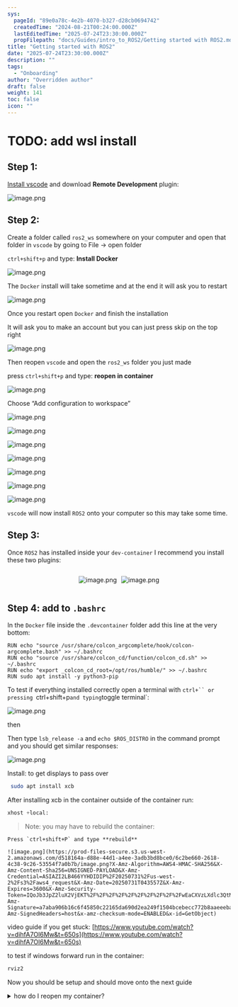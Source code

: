 ```yaml
---
sys:
  pageId: "89e0a78c-4e2b-4070-b327-d28cb0694742"
  createdTime: "2024-08-21T00:24:00.000Z"
  lastEditedTime: "2025-07-24T23:30:00.000Z"
  propFilepath: "docs/Guides/intro_to_ROS2/Getting started with ROS2.md"
title: "Getting started with ROS2"
date: "2025-07-24T23:30:00.000Z"
description: ""
tags:
  - "Onboarding"
author: "Overridden author"
draft: false
weight: 141
toc: false
icon: ""
---
```


# TODO: add wsl install

## Step 1:

[Install vscode](https://code.visualstudio.com/download) and download **Remote Development** plugin:

![image.png](https://prod-files-secure.s3.us-west-2.amazonaws.com/d518164a-d88e-44d1-a4ee-3adb3bd8bce0/efb52993-1881-4a40-b95e-6f020334f022/image.png?X-Amz-Algorithm=AWS4-HMAC-SHA256&X-Amz-Content-Sha256=UNSIGNED-PAYLOAD&X-Amz-Credential=ASIAZI2LB466ZN6TMOUI%2F20250731%2Fus-west-2%2Fs3%2Faws4_request&X-Amz-Date=20250731T043550Z&X-Amz-Expires=3600&X-Amz-Security-Token=IQoJb3JpZ2luX2VjEKT%2F%2F%2F%2F%2F%2F%2F%2F%2F%2FwEaCXVzLXdlc3QtMiJHMEUCIDH9NpZTfSitToGYDF11bbe9ROV6Ki0KX22DUMcf5um5AiEAluhTVKd9YQN%2Bo3JiEZblLbsUEgZGBdsm69172RUCJPsqiAQIzf%2F%2F%2F%2F%2F%2F%2F%2F%2F%2FARAAGgw2Mzc0MjMxODM4MDUiDEPnY%2FoacY0ZK23qqSrcA79WpRVU2%2BCaQ6u1DGsqleeKciUlSs39T1bcduTajDNamJp7Uuq7xpJW9pYpAVxj%2Fy4HQWl0kxkK%2Fl9s9XdUtoxb5qfkbtgZ8Dj9lesU%2B1%2FtairwPukvBPF81SvX1oJkJ8g3vzMYtMWVoF6xetKmVasgREo7hasJH%2Fxxr5weUcc59c8AVPxdpRGK08gj%2FjhkSoPMzuW%2FCLfVILcOyvL1N89BcOLQ69lEaicXg4evPrklOOE479fvF74F3RXw70%2BQoY6ga56qjZur9y9S0RMi0e0FDd8lWLlM%2FA%2FWSN462FCpiD%2F575sDRrn1cE15Ecqy5LWfLHhwBVlKUO5N3WXX8yBBbZAVNqvclaAPQ5os0pmprLfwn2L65frYSglbYjH%2FGHcmt2tpu7HMyEQzOqRYT6nr1kgrwnQQTySTk3YgJ1D0SfeEntKo7eTNXp4NIOCXXOhtT0FJupB7XG6UlUC9ijIsxap3XmFIjtBT5CMrDbDI7H1H8Dj7zfdpHCjFQzmzVo7xwZqh9SkUbNPkHWxzmqQc5zd3yj%2BMG1Ia5FEaiZP2Ld5FR0ec3sia4PVofDONyNGvwOFdoTLl2gSd7kOAR%2BNnReTtBe8Cl%2F5%2F1Dgx6bhfobPtF3KRnBklZx76MIHMq8QGOqUB3aQRRgd1fIFe3qNIcbC8AOT5iVKS%2BzwIHnkG1S5x1kpYueikdSJjCdwX7oe6tnWuE0dJB3vZSywcAA%2FpKzzlxcEvWT1PjTEBsJWyUkfwmnq7boWtc5egKARA1EGagwSe970zS4dIjaCud1JpQJy0%2B7UnsWT9HFgb4eKCYJi%2Bvj8cB%2FM5K2rDYL3r0IKXmtAdxsQs1%2BxfNkoCA2cmOwkKq05yH9C9&X-Amz-Signature=f1c95b956dcbc847a3bdd7f65acac2f3d25b6299582157c83752e5f39f76f62d&X-Amz-SignedHeaders=host&x-amz-checksum-mode=ENABLED&x-id=GetObject)

## Step 2:

Create a folder called `ros2_ws` somewhere on your computer and open that folder in `vscode` by going to File → open folder 

`ctrl+shift+p` and type: **Install Docker**

![image.png](https://prod-files-secure.s3.us-west-2.amazonaws.com/d518164a-d88e-44d1-a4ee-3adb3bd8bce0/2269dc0e-1cd5-47ff-bceb-c04ad9b2eab0/image.png?X-Amz-Algorithm=AWS4-HMAC-SHA256&X-Amz-Content-Sha256=UNSIGNED-PAYLOAD&X-Amz-Credential=ASIAZI2LB466ZN6TMOUI%2F20250731%2Fus-west-2%2Fs3%2Faws4_request&X-Amz-Date=20250731T043550Z&X-Amz-Expires=3600&X-Amz-Security-Token=IQoJb3JpZ2luX2VjEKT%2F%2F%2F%2F%2F%2F%2F%2F%2F%2FwEaCXVzLXdlc3QtMiJHMEUCIDH9NpZTfSitToGYDF11bbe9ROV6Ki0KX22DUMcf5um5AiEAluhTVKd9YQN%2Bo3JiEZblLbsUEgZGBdsm69172RUCJPsqiAQIzf%2F%2F%2F%2F%2F%2F%2F%2F%2F%2FARAAGgw2Mzc0MjMxODM4MDUiDEPnY%2FoacY0ZK23qqSrcA79WpRVU2%2BCaQ6u1DGsqleeKciUlSs39T1bcduTajDNamJp7Uuq7xpJW9pYpAVxj%2Fy4HQWl0kxkK%2Fl9s9XdUtoxb5qfkbtgZ8Dj9lesU%2B1%2FtairwPukvBPF81SvX1oJkJ8g3vzMYtMWVoF6xetKmVasgREo7hasJH%2Fxxr5weUcc59c8AVPxdpRGK08gj%2FjhkSoPMzuW%2FCLfVILcOyvL1N89BcOLQ69lEaicXg4evPrklOOE479fvF74F3RXw70%2BQoY6ga56qjZur9y9S0RMi0e0FDd8lWLlM%2FA%2FWSN462FCpiD%2F575sDRrn1cE15Ecqy5LWfLHhwBVlKUO5N3WXX8yBBbZAVNqvclaAPQ5os0pmprLfwn2L65frYSglbYjH%2FGHcmt2tpu7HMyEQzOqRYT6nr1kgrwnQQTySTk3YgJ1D0SfeEntKo7eTNXp4NIOCXXOhtT0FJupB7XG6UlUC9ijIsxap3XmFIjtBT5CMrDbDI7H1H8Dj7zfdpHCjFQzmzVo7xwZqh9SkUbNPkHWxzmqQc5zd3yj%2BMG1Ia5FEaiZP2Ld5FR0ec3sia4PVofDONyNGvwOFdoTLl2gSd7kOAR%2BNnReTtBe8Cl%2F5%2F1Dgx6bhfobPtF3KRnBklZx76MIHMq8QGOqUB3aQRRgd1fIFe3qNIcbC8AOT5iVKS%2BzwIHnkG1S5x1kpYueikdSJjCdwX7oe6tnWuE0dJB3vZSywcAA%2FpKzzlxcEvWT1PjTEBsJWyUkfwmnq7boWtc5egKARA1EGagwSe970zS4dIjaCud1JpQJy0%2B7UnsWT9HFgb4eKCYJi%2Bvj8cB%2FM5K2rDYL3r0IKXmtAdxsQs1%2BxfNkoCA2cmOwkKq05yH9C9&X-Amz-Signature=c9af2740efa49f66eddaea22e1288f349660376c27d467d88c1a5050dc4d6a70&X-Amz-SignedHeaders=host&x-amz-checksum-mode=ENABLED&x-id=GetObject)

The `Docker` install will take sometime and at the end it will ask you to restart

![image.png](https://prod-files-secure.s3.us-west-2.amazonaws.com/d518164a-d88e-44d1-a4ee-3adb3bd8bce0/ed233f78-be33-4b1f-b89c-9c346c0e961e/image.png?X-Amz-Algorithm=AWS4-HMAC-SHA256&X-Amz-Content-Sha256=UNSIGNED-PAYLOAD&X-Amz-Credential=ASIAZI2LB466ZN6TMOUI%2F20250731%2Fus-west-2%2Fs3%2Faws4_request&X-Amz-Date=20250731T043550Z&X-Amz-Expires=3600&X-Amz-Security-Token=IQoJb3JpZ2luX2VjEKT%2F%2F%2F%2F%2F%2F%2F%2F%2F%2FwEaCXVzLXdlc3QtMiJHMEUCIDH9NpZTfSitToGYDF11bbe9ROV6Ki0KX22DUMcf5um5AiEAluhTVKd9YQN%2Bo3JiEZblLbsUEgZGBdsm69172RUCJPsqiAQIzf%2F%2F%2F%2F%2F%2F%2F%2F%2F%2FARAAGgw2Mzc0MjMxODM4MDUiDEPnY%2FoacY0ZK23qqSrcA79WpRVU2%2BCaQ6u1DGsqleeKciUlSs39T1bcduTajDNamJp7Uuq7xpJW9pYpAVxj%2Fy4HQWl0kxkK%2Fl9s9XdUtoxb5qfkbtgZ8Dj9lesU%2B1%2FtairwPukvBPF81SvX1oJkJ8g3vzMYtMWVoF6xetKmVasgREo7hasJH%2Fxxr5weUcc59c8AVPxdpRGK08gj%2FjhkSoPMzuW%2FCLfVILcOyvL1N89BcOLQ69lEaicXg4evPrklOOE479fvF74F3RXw70%2BQoY6ga56qjZur9y9S0RMi0e0FDd8lWLlM%2FA%2FWSN462FCpiD%2F575sDRrn1cE15Ecqy5LWfLHhwBVlKUO5N3WXX8yBBbZAVNqvclaAPQ5os0pmprLfwn2L65frYSglbYjH%2FGHcmt2tpu7HMyEQzOqRYT6nr1kgrwnQQTySTk3YgJ1D0SfeEntKo7eTNXp4NIOCXXOhtT0FJupB7XG6UlUC9ijIsxap3XmFIjtBT5CMrDbDI7H1H8Dj7zfdpHCjFQzmzVo7xwZqh9SkUbNPkHWxzmqQc5zd3yj%2BMG1Ia5FEaiZP2Ld5FR0ec3sia4PVofDONyNGvwOFdoTLl2gSd7kOAR%2BNnReTtBe8Cl%2F5%2F1Dgx6bhfobPtF3KRnBklZx76MIHMq8QGOqUB3aQRRgd1fIFe3qNIcbC8AOT5iVKS%2BzwIHnkG1S5x1kpYueikdSJjCdwX7oe6tnWuE0dJB3vZSywcAA%2FpKzzlxcEvWT1PjTEBsJWyUkfwmnq7boWtc5egKARA1EGagwSe970zS4dIjaCud1JpQJy0%2B7UnsWT9HFgb4eKCYJi%2Bvj8cB%2FM5K2rDYL3r0IKXmtAdxsQs1%2BxfNkoCA2cmOwkKq05yH9C9&X-Amz-Signature=3385a652828a4bb3999af63eabe4673b6eedce014b27e8a782b664b97bbc40d6&X-Amz-SignedHeaders=host&x-amz-checksum-mode=ENABLED&x-id=GetObject)

Once you restart open `Docker` and finish the installation

It will ask you to make an account but you can just press skip on the top right

![image.png](https://prod-files-secure.s3.us-west-2.amazonaws.com/d518164a-d88e-44d1-a4ee-3adb3bd8bce0/21010ad9-1659-4fd9-9f59-9932a09b2a3d/image.png?X-Amz-Algorithm=AWS4-HMAC-SHA256&X-Amz-Content-Sha256=UNSIGNED-PAYLOAD&X-Amz-Credential=ASIAZI2LB466ZN6TMOUI%2F20250731%2Fus-west-2%2Fs3%2Faws4_request&X-Amz-Date=20250731T043550Z&X-Amz-Expires=3600&X-Amz-Security-Token=IQoJb3JpZ2luX2VjEKT%2F%2F%2F%2F%2F%2F%2F%2F%2F%2FwEaCXVzLXdlc3QtMiJHMEUCIDH9NpZTfSitToGYDF11bbe9ROV6Ki0KX22DUMcf5um5AiEAluhTVKd9YQN%2Bo3JiEZblLbsUEgZGBdsm69172RUCJPsqiAQIzf%2F%2F%2F%2F%2F%2F%2F%2F%2F%2FARAAGgw2Mzc0MjMxODM4MDUiDEPnY%2FoacY0ZK23qqSrcA79WpRVU2%2BCaQ6u1DGsqleeKciUlSs39T1bcduTajDNamJp7Uuq7xpJW9pYpAVxj%2Fy4HQWl0kxkK%2Fl9s9XdUtoxb5qfkbtgZ8Dj9lesU%2B1%2FtairwPukvBPF81SvX1oJkJ8g3vzMYtMWVoF6xetKmVasgREo7hasJH%2Fxxr5weUcc59c8AVPxdpRGK08gj%2FjhkSoPMzuW%2FCLfVILcOyvL1N89BcOLQ69lEaicXg4evPrklOOE479fvF74F3RXw70%2BQoY6ga56qjZur9y9S0RMi0e0FDd8lWLlM%2FA%2FWSN462FCpiD%2F575sDRrn1cE15Ecqy5LWfLHhwBVlKUO5N3WXX8yBBbZAVNqvclaAPQ5os0pmprLfwn2L65frYSglbYjH%2FGHcmt2tpu7HMyEQzOqRYT6nr1kgrwnQQTySTk3YgJ1D0SfeEntKo7eTNXp4NIOCXXOhtT0FJupB7XG6UlUC9ijIsxap3XmFIjtBT5CMrDbDI7H1H8Dj7zfdpHCjFQzmzVo7xwZqh9SkUbNPkHWxzmqQc5zd3yj%2BMG1Ia5FEaiZP2Ld5FR0ec3sia4PVofDONyNGvwOFdoTLl2gSd7kOAR%2BNnReTtBe8Cl%2F5%2F1Dgx6bhfobPtF3KRnBklZx76MIHMq8QGOqUB3aQRRgd1fIFe3qNIcbC8AOT5iVKS%2BzwIHnkG1S5x1kpYueikdSJjCdwX7oe6tnWuE0dJB3vZSywcAA%2FpKzzlxcEvWT1PjTEBsJWyUkfwmnq7boWtc5egKARA1EGagwSe970zS4dIjaCud1JpQJy0%2B7UnsWT9HFgb4eKCYJi%2Bvj8cB%2FM5K2rDYL3r0IKXmtAdxsQs1%2BxfNkoCA2cmOwkKq05yH9C9&X-Amz-Signature=af0db34ad1a2dc04c5fd2744be6cb4ae8fa08a8673ff7593f2784028d78bbc40&X-Amz-SignedHeaders=host&x-amz-checksum-mode=ENABLED&x-id=GetObject)

Then reopen `vscode` and open the `ros2_ws` folder you just made

press `ctrl+shift+p` and type: **reopen in container**

![image.png](https://prod-files-secure.s3.us-west-2.amazonaws.com/d518164a-d88e-44d1-a4ee-3adb3bd8bce0/4e93b8c2-41ad-488c-8095-c74205196118/image.png?X-Amz-Algorithm=AWS4-HMAC-SHA256&X-Amz-Content-Sha256=UNSIGNED-PAYLOAD&X-Amz-Credential=ASIAZI2LB466ZN6TMOUI%2F20250731%2Fus-west-2%2Fs3%2Faws4_request&X-Amz-Date=20250731T043550Z&X-Amz-Expires=3600&X-Amz-Security-Token=IQoJb3JpZ2luX2VjEKT%2F%2F%2F%2F%2F%2F%2F%2F%2F%2FwEaCXVzLXdlc3QtMiJHMEUCIDH9NpZTfSitToGYDF11bbe9ROV6Ki0KX22DUMcf5um5AiEAluhTVKd9YQN%2Bo3JiEZblLbsUEgZGBdsm69172RUCJPsqiAQIzf%2F%2F%2F%2F%2F%2F%2F%2F%2F%2FARAAGgw2Mzc0MjMxODM4MDUiDEPnY%2FoacY0ZK23qqSrcA79WpRVU2%2BCaQ6u1DGsqleeKciUlSs39T1bcduTajDNamJp7Uuq7xpJW9pYpAVxj%2Fy4HQWl0kxkK%2Fl9s9XdUtoxb5qfkbtgZ8Dj9lesU%2B1%2FtairwPukvBPF81SvX1oJkJ8g3vzMYtMWVoF6xetKmVasgREo7hasJH%2Fxxr5weUcc59c8AVPxdpRGK08gj%2FjhkSoPMzuW%2FCLfVILcOyvL1N89BcOLQ69lEaicXg4evPrklOOE479fvF74F3RXw70%2BQoY6ga56qjZur9y9S0RMi0e0FDd8lWLlM%2FA%2FWSN462FCpiD%2F575sDRrn1cE15Ecqy5LWfLHhwBVlKUO5N3WXX8yBBbZAVNqvclaAPQ5os0pmprLfwn2L65frYSglbYjH%2FGHcmt2tpu7HMyEQzOqRYT6nr1kgrwnQQTySTk3YgJ1D0SfeEntKo7eTNXp4NIOCXXOhtT0FJupB7XG6UlUC9ijIsxap3XmFIjtBT5CMrDbDI7H1H8Dj7zfdpHCjFQzmzVo7xwZqh9SkUbNPkHWxzmqQc5zd3yj%2BMG1Ia5FEaiZP2Ld5FR0ec3sia4PVofDONyNGvwOFdoTLl2gSd7kOAR%2BNnReTtBe8Cl%2F5%2F1Dgx6bhfobPtF3KRnBklZx76MIHMq8QGOqUB3aQRRgd1fIFe3qNIcbC8AOT5iVKS%2BzwIHnkG1S5x1kpYueikdSJjCdwX7oe6tnWuE0dJB3vZSywcAA%2FpKzzlxcEvWT1PjTEBsJWyUkfwmnq7boWtc5egKARA1EGagwSe970zS4dIjaCud1JpQJy0%2B7UnsWT9HFgb4eKCYJi%2Bvj8cB%2FM5K2rDYL3r0IKXmtAdxsQs1%2BxfNkoCA2cmOwkKq05yH9C9&X-Amz-Signature=befb1e39fbe07e121f00e5a39d158011857987e267920fe4038756f61edbb275&X-Amz-SignedHeaders=host&x-amz-checksum-mode=ENABLED&x-id=GetObject)

Choose “Add configuration to workspace”

![image.png](https://prod-files-secure.s3.us-west-2.amazonaws.com/d518164a-d88e-44d1-a4ee-3adb3bd8bce0/9560b282-5060-4989-ba37-97e7b2c22476/image.png?X-Amz-Algorithm=AWS4-HMAC-SHA256&X-Amz-Content-Sha256=UNSIGNED-PAYLOAD&X-Amz-Credential=ASIAZI2LB466ZN6TMOUI%2F20250731%2Fus-west-2%2Fs3%2Faws4_request&X-Amz-Date=20250731T043550Z&X-Amz-Expires=3600&X-Amz-Security-Token=IQoJb3JpZ2luX2VjEKT%2F%2F%2F%2F%2F%2F%2F%2F%2F%2FwEaCXVzLXdlc3QtMiJHMEUCIDH9NpZTfSitToGYDF11bbe9ROV6Ki0KX22DUMcf5um5AiEAluhTVKd9YQN%2Bo3JiEZblLbsUEgZGBdsm69172RUCJPsqiAQIzf%2F%2F%2F%2F%2F%2F%2F%2F%2F%2FARAAGgw2Mzc0MjMxODM4MDUiDEPnY%2FoacY0ZK23qqSrcA79WpRVU2%2BCaQ6u1DGsqleeKciUlSs39T1bcduTajDNamJp7Uuq7xpJW9pYpAVxj%2Fy4HQWl0kxkK%2Fl9s9XdUtoxb5qfkbtgZ8Dj9lesU%2B1%2FtairwPukvBPF81SvX1oJkJ8g3vzMYtMWVoF6xetKmVasgREo7hasJH%2Fxxr5weUcc59c8AVPxdpRGK08gj%2FjhkSoPMzuW%2FCLfVILcOyvL1N89BcOLQ69lEaicXg4evPrklOOE479fvF74F3RXw70%2BQoY6ga56qjZur9y9S0RMi0e0FDd8lWLlM%2FA%2FWSN462FCpiD%2F575sDRrn1cE15Ecqy5LWfLHhwBVlKUO5N3WXX8yBBbZAVNqvclaAPQ5os0pmprLfwn2L65frYSglbYjH%2FGHcmt2tpu7HMyEQzOqRYT6nr1kgrwnQQTySTk3YgJ1D0SfeEntKo7eTNXp4NIOCXXOhtT0FJupB7XG6UlUC9ijIsxap3XmFIjtBT5CMrDbDI7H1H8Dj7zfdpHCjFQzmzVo7xwZqh9SkUbNPkHWxzmqQc5zd3yj%2BMG1Ia5FEaiZP2Ld5FR0ec3sia4PVofDONyNGvwOFdoTLl2gSd7kOAR%2BNnReTtBe8Cl%2F5%2F1Dgx6bhfobPtF3KRnBklZx76MIHMq8QGOqUB3aQRRgd1fIFe3qNIcbC8AOT5iVKS%2BzwIHnkG1S5x1kpYueikdSJjCdwX7oe6tnWuE0dJB3vZSywcAA%2FpKzzlxcEvWT1PjTEBsJWyUkfwmnq7boWtc5egKARA1EGagwSe970zS4dIjaCud1JpQJy0%2B7UnsWT9HFgb4eKCYJi%2Bvj8cB%2FM5K2rDYL3r0IKXmtAdxsQs1%2BxfNkoCA2cmOwkKq05yH9C9&X-Amz-Signature=0dff5102da8fb9769c19d7fe3a8d34b9d92ff34542fdd4d7901bcf7e6385ca85&X-Amz-SignedHeaders=host&x-amz-checksum-mode=ENABLED&x-id=GetObject)

![image.png](https://prod-files-secure.s3.us-west-2.amazonaws.com/d518164a-d88e-44d1-a4ee-3adb3bd8bce0/2ee63f81-886b-48e8-a553-dc6e5eac99e4/image.png?X-Amz-Algorithm=AWS4-HMAC-SHA256&X-Amz-Content-Sha256=UNSIGNED-PAYLOAD&X-Amz-Credential=ASIAZI2LB466ZN6TMOUI%2F20250731%2Fus-west-2%2Fs3%2Faws4_request&X-Amz-Date=20250731T043550Z&X-Amz-Expires=3600&X-Amz-Security-Token=IQoJb3JpZ2luX2VjEKT%2F%2F%2F%2F%2F%2F%2F%2F%2F%2FwEaCXVzLXdlc3QtMiJHMEUCIDH9NpZTfSitToGYDF11bbe9ROV6Ki0KX22DUMcf5um5AiEAluhTVKd9YQN%2Bo3JiEZblLbsUEgZGBdsm69172RUCJPsqiAQIzf%2F%2F%2F%2F%2F%2F%2F%2F%2F%2FARAAGgw2Mzc0MjMxODM4MDUiDEPnY%2FoacY0ZK23qqSrcA79WpRVU2%2BCaQ6u1DGsqleeKciUlSs39T1bcduTajDNamJp7Uuq7xpJW9pYpAVxj%2Fy4HQWl0kxkK%2Fl9s9XdUtoxb5qfkbtgZ8Dj9lesU%2B1%2FtairwPukvBPF81SvX1oJkJ8g3vzMYtMWVoF6xetKmVasgREo7hasJH%2Fxxr5weUcc59c8AVPxdpRGK08gj%2FjhkSoPMzuW%2FCLfVILcOyvL1N89BcOLQ69lEaicXg4evPrklOOE479fvF74F3RXw70%2BQoY6ga56qjZur9y9S0RMi0e0FDd8lWLlM%2FA%2FWSN462FCpiD%2F575sDRrn1cE15Ecqy5LWfLHhwBVlKUO5N3WXX8yBBbZAVNqvclaAPQ5os0pmprLfwn2L65frYSglbYjH%2FGHcmt2tpu7HMyEQzOqRYT6nr1kgrwnQQTySTk3YgJ1D0SfeEntKo7eTNXp4NIOCXXOhtT0FJupB7XG6UlUC9ijIsxap3XmFIjtBT5CMrDbDI7H1H8Dj7zfdpHCjFQzmzVo7xwZqh9SkUbNPkHWxzmqQc5zd3yj%2BMG1Ia5FEaiZP2Ld5FR0ec3sia4PVofDONyNGvwOFdoTLl2gSd7kOAR%2BNnReTtBe8Cl%2F5%2F1Dgx6bhfobPtF3KRnBklZx76MIHMq8QGOqUB3aQRRgd1fIFe3qNIcbC8AOT5iVKS%2BzwIHnkG1S5x1kpYueikdSJjCdwX7oe6tnWuE0dJB3vZSywcAA%2FpKzzlxcEvWT1PjTEBsJWyUkfwmnq7boWtc5egKARA1EGagwSe970zS4dIjaCud1JpQJy0%2B7UnsWT9HFgb4eKCYJi%2Bvj8cB%2FM5K2rDYL3r0IKXmtAdxsQs1%2BxfNkoCA2cmOwkKq05yH9C9&X-Amz-Signature=9ca3267f869d878d6d89d7d29675fb3033552cd985f5d43f3622a99187e2c47e&X-Amz-SignedHeaders=host&x-amz-checksum-mode=ENABLED&x-id=GetObject)

![image.png](https://prod-files-secure.s3.us-west-2.amazonaws.com/d518164a-d88e-44d1-a4ee-3adb3bd8bce0/e0fd626c-c8b6-4b2c-95d1-fa4c26514504/image.png?X-Amz-Algorithm=AWS4-HMAC-SHA256&X-Amz-Content-Sha256=UNSIGNED-PAYLOAD&X-Amz-Credential=ASIAZI2LB466ZN6TMOUI%2F20250731%2Fus-west-2%2Fs3%2Faws4_request&X-Amz-Date=20250731T043550Z&X-Amz-Expires=3600&X-Amz-Security-Token=IQoJb3JpZ2luX2VjEKT%2F%2F%2F%2F%2F%2F%2F%2F%2F%2FwEaCXVzLXdlc3QtMiJHMEUCIDH9NpZTfSitToGYDF11bbe9ROV6Ki0KX22DUMcf5um5AiEAluhTVKd9YQN%2Bo3JiEZblLbsUEgZGBdsm69172RUCJPsqiAQIzf%2F%2F%2F%2F%2F%2F%2F%2F%2F%2FARAAGgw2Mzc0MjMxODM4MDUiDEPnY%2FoacY0ZK23qqSrcA79WpRVU2%2BCaQ6u1DGsqleeKciUlSs39T1bcduTajDNamJp7Uuq7xpJW9pYpAVxj%2Fy4HQWl0kxkK%2Fl9s9XdUtoxb5qfkbtgZ8Dj9lesU%2B1%2FtairwPukvBPF81SvX1oJkJ8g3vzMYtMWVoF6xetKmVasgREo7hasJH%2Fxxr5weUcc59c8AVPxdpRGK08gj%2FjhkSoPMzuW%2FCLfVILcOyvL1N89BcOLQ69lEaicXg4evPrklOOE479fvF74F3RXw70%2BQoY6ga56qjZur9y9S0RMi0e0FDd8lWLlM%2FA%2FWSN462FCpiD%2F575sDRrn1cE15Ecqy5LWfLHhwBVlKUO5N3WXX8yBBbZAVNqvclaAPQ5os0pmprLfwn2L65frYSglbYjH%2FGHcmt2tpu7HMyEQzOqRYT6nr1kgrwnQQTySTk3YgJ1D0SfeEntKo7eTNXp4NIOCXXOhtT0FJupB7XG6UlUC9ijIsxap3XmFIjtBT5CMrDbDI7H1H8Dj7zfdpHCjFQzmzVo7xwZqh9SkUbNPkHWxzmqQc5zd3yj%2BMG1Ia5FEaiZP2Ld5FR0ec3sia4PVofDONyNGvwOFdoTLl2gSd7kOAR%2BNnReTtBe8Cl%2F5%2F1Dgx6bhfobPtF3KRnBklZx76MIHMq8QGOqUB3aQRRgd1fIFe3qNIcbC8AOT5iVKS%2BzwIHnkG1S5x1kpYueikdSJjCdwX7oe6tnWuE0dJB3vZSywcAA%2FpKzzlxcEvWT1PjTEBsJWyUkfwmnq7boWtc5egKARA1EGagwSe970zS4dIjaCud1JpQJy0%2B7UnsWT9HFgb4eKCYJi%2Bvj8cB%2FM5K2rDYL3r0IKXmtAdxsQs1%2BxfNkoCA2cmOwkKq05yH9C9&X-Amz-Signature=4ff3fdb94fdee2fb4ddbbd60622ed657c499c830c31fbd8e9644e7c9f1323cb8&X-Amz-SignedHeaders=host&x-amz-checksum-mode=ENABLED&x-id=GetObject)

![image.png](https://prod-files-secure.s3.us-west-2.amazonaws.com/d518164a-d88e-44d1-a4ee-3adb3bd8bce0/a2e13f50-d2ab-4719-a4c2-7ced634bfc9d/image.png?X-Amz-Algorithm=AWS4-HMAC-SHA256&X-Amz-Content-Sha256=UNSIGNED-PAYLOAD&X-Amz-Credential=ASIAZI2LB466ZN6TMOUI%2F20250731%2Fus-west-2%2Fs3%2Faws4_request&X-Amz-Date=20250731T043550Z&X-Amz-Expires=3600&X-Amz-Security-Token=IQoJb3JpZ2luX2VjEKT%2F%2F%2F%2F%2F%2F%2F%2F%2F%2FwEaCXVzLXdlc3QtMiJHMEUCIDH9NpZTfSitToGYDF11bbe9ROV6Ki0KX22DUMcf5um5AiEAluhTVKd9YQN%2Bo3JiEZblLbsUEgZGBdsm69172RUCJPsqiAQIzf%2F%2F%2F%2F%2F%2F%2F%2F%2F%2FARAAGgw2Mzc0MjMxODM4MDUiDEPnY%2FoacY0ZK23qqSrcA79WpRVU2%2BCaQ6u1DGsqleeKciUlSs39T1bcduTajDNamJp7Uuq7xpJW9pYpAVxj%2Fy4HQWl0kxkK%2Fl9s9XdUtoxb5qfkbtgZ8Dj9lesU%2B1%2FtairwPukvBPF81SvX1oJkJ8g3vzMYtMWVoF6xetKmVasgREo7hasJH%2Fxxr5weUcc59c8AVPxdpRGK08gj%2FjhkSoPMzuW%2FCLfVILcOyvL1N89BcOLQ69lEaicXg4evPrklOOE479fvF74F3RXw70%2BQoY6ga56qjZur9y9S0RMi0e0FDd8lWLlM%2FA%2FWSN462FCpiD%2F575sDRrn1cE15Ecqy5LWfLHhwBVlKUO5N3WXX8yBBbZAVNqvclaAPQ5os0pmprLfwn2L65frYSglbYjH%2FGHcmt2tpu7HMyEQzOqRYT6nr1kgrwnQQTySTk3YgJ1D0SfeEntKo7eTNXp4NIOCXXOhtT0FJupB7XG6UlUC9ijIsxap3XmFIjtBT5CMrDbDI7H1H8Dj7zfdpHCjFQzmzVo7xwZqh9SkUbNPkHWxzmqQc5zd3yj%2BMG1Ia5FEaiZP2Ld5FR0ec3sia4PVofDONyNGvwOFdoTLl2gSd7kOAR%2BNnReTtBe8Cl%2F5%2F1Dgx6bhfobPtF3KRnBklZx76MIHMq8QGOqUB3aQRRgd1fIFe3qNIcbC8AOT5iVKS%2BzwIHnkG1S5x1kpYueikdSJjCdwX7oe6tnWuE0dJB3vZSywcAA%2FpKzzlxcEvWT1PjTEBsJWyUkfwmnq7boWtc5egKARA1EGagwSe970zS4dIjaCud1JpQJy0%2B7UnsWT9HFgb4eKCYJi%2Bvj8cB%2FM5K2rDYL3r0IKXmtAdxsQs1%2BxfNkoCA2cmOwkKq05yH9C9&X-Amz-Signature=9616d43a7ec2994585dcc5e593b36fa220154f64c516b49f6971b956e532c770&X-Amz-SignedHeaders=host&x-amz-checksum-mode=ENABLED&x-id=GetObject)

![image.png](https://prod-files-secure.s3.us-west-2.amazonaws.com/d518164a-d88e-44d1-a4ee-3adb3bd8bce0/6cc478ad-aaba-4bf7-9fcc-403277ab896c/image.png?X-Amz-Algorithm=AWS4-HMAC-SHA256&X-Amz-Content-Sha256=UNSIGNED-PAYLOAD&X-Amz-Credential=ASIAZI2LB466ZN6TMOUI%2F20250731%2Fus-west-2%2Fs3%2Faws4_request&X-Amz-Date=20250731T043550Z&X-Amz-Expires=3600&X-Amz-Security-Token=IQoJb3JpZ2luX2VjEKT%2F%2F%2F%2F%2F%2F%2F%2F%2F%2FwEaCXVzLXdlc3QtMiJHMEUCIDH9NpZTfSitToGYDF11bbe9ROV6Ki0KX22DUMcf5um5AiEAluhTVKd9YQN%2Bo3JiEZblLbsUEgZGBdsm69172RUCJPsqiAQIzf%2F%2F%2F%2F%2F%2F%2F%2F%2F%2FARAAGgw2Mzc0MjMxODM4MDUiDEPnY%2FoacY0ZK23qqSrcA79WpRVU2%2BCaQ6u1DGsqleeKciUlSs39T1bcduTajDNamJp7Uuq7xpJW9pYpAVxj%2Fy4HQWl0kxkK%2Fl9s9XdUtoxb5qfkbtgZ8Dj9lesU%2B1%2FtairwPukvBPF81SvX1oJkJ8g3vzMYtMWVoF6xetKmVasgREo7hasJH%2Fxxr5weUcc59c8AVPxdpRGK08gj%2FjhkSoPMzuW%2FCLfVILcOyvL1N89BcOLQ69lEaicXg4evPrklOOE479fvF74F3RXw70%2BQoY6ga56qjZur9y9S0RMi0e0FDd8lWLlM%2FA%2FWSN462FCpiD%2F575sDRrn1cE15Ecqy5LWfLHhwBVlKUO5N3WXX8yBBbZAVNqvclaAPQ5os0pmprLfwn2L65frYSglbYjH%2FGHcmt2tpu7HMyEQzOqRYT6nr1kgrwnQQTySTk3YgJ1D0SfeEntKo7eTNXp4NIOCXXOhtT0FJupB7XG6UlUC9ijIsxap3XmFIjtBT5CMrDbDI7H1H8Dj7zfdpHCjFQzmzVo7xwZqh9SkUbNPkHWxzmqQc5zd3yj%2BMG1Ia5FEaiZP2Ld5FR0ec3sia4PVofDONyNGvwOFdoTLl2gSd7kOAR%2BNnReTtBe8Cl%2F5%2F1Dgx6bhfobPtF3KRnBklZx76MIHMq8QGOqUB3aQRRgd1fIFe3qNIcbC8AOT5iVKS%2BzwIHnkG1S5x1kpYueikdSJjCdwX7oe6tnWuE0dJB3vZSywcAA%2FpKzzlxcEvWT1PjTEBsJWyUkfwmnq7boWtc5egKARA1EGagwSe970zS4dIjaCud1JpQJy0%2B7UnsWT9HFgb4eKCYJi%2Bvj8cB%2FM5K2rDYL3r0IKXmtAdxsQs1%2BxfNkoCA2cmOwkKq05yH9C9&X-Amz-Signature=9eaf842d3419ce7c83207d835c0d346681ead47f3d38499d9342a0508a2a9545&X-Amz-SignedHeaders=host&x-amz-checksum-mode=ENABLED&x-id=GetObject)

![image.png](https://prod-files-secure.s3.us-west-2.amazonaws.com/d518164a-d88e-44d1-a4ee-3adb3bd8bce0/53255b28-f75e-430f-b9e3-c0ac8577e42b/image.png?X-Amz-Algorithm=AWS4-HMAC-SHA256&X-Amz-Content-Sha256=UNSIGNED-PAYLOAD&X-Amz-Credential=ASIAZI2LB466ZN6TMOUI%2F20250731%2Fus-west-2%2Fs3%2Faws4_request&X-Amz-Date=20250731T043550Z&X-Amz-Expires=3600&X-Amz-Security-Token=IQoJb3JpZ2luX2VjEKT%2F%2F%2F%2F%2F%2F%2F%2F%2F%2FwEaCXVzLXdlc3QtMiJHMEUCIDH9NpZTfSitToGYDF11bbe9ROV6Ki0KX22DUMcf5um5AiEAluhTVKd9YQN%2Bo3JiEZblLbsUEgZGBdsm69172RUCJPsqiAQIzf%2F%2F%2F%2F%2F%2F%2F%2F%2F%2FARAAGgw2Mzc0MjMxODM4MDUiDEPnY%2FoacY0ZK23qqSrcA79WpRVU2%2BCaQ6u1DGsqleeKciUlSs39T1bcduTajDNamJp7Uuq7xpJW9pYpAVxj%2Fy4HQWl0kxkK%2Fl9s9XdUtoxb5qfkbtgZ8Dj9lesU%2B1%2FtairwPukvBPF81SvX1oJkJ8g3vzMYtMWVoF6xetKmVasgREo7hasJH%2Fxxr5weUcc59c8AVPxdpRGK08gj%2FjhkSoPMzuW%2FCLfVILcOyvL1N89BcOLQ69lEaicXg4evPrklOOE479fvF74F3RXw70%2BQoY6ga56qjZur9y9S0RMi0e0FDd8lWLlM%2FA%2FWSN462FCpiD%2F575sDRrn1cE15Ecqy5LWfLHhwBVlKUO5N3WXX8yBBbZAVNqvclaAPQ5os0pmprLfwn2L65frYSglbYjH%2FGHcmt2tpu7HMyEQzOqRYT6nr1kgrwnQQTySTk3YgJ1D0SfeEntKo7eTNXp4NIOCXXOhtT0FJupB7XG6UlUC9ijIsxap3XmFIjtBT5CMrDbDI7H1H8Dj7zfdpHCjFQzmzVo7xwZqh9SkUbNPkHWxzmqQc5zd3yj%2BMG1Ia5FEaiZP2Ld5FR0ec3sia4PVofDONyNGvwOFdoTLl2gSd7kOAR%2BNnReTtBe8Cl%2F5%2F1Dgx6bhfobPtF3KRnBklZx76MIHMq8QGOqUB3aQRRgd1fIFe3qNIcbC8AOT5iVKS%2BzwIHnkG1S5x1kpYueikdSJjCdwX7oe6tnWuE0dJB3vZSywcAA%2FpKzzlxcEvWT1PjTEBsJWyUkfwmnq7boWtc5egKARA1EGagwSe970zS4dIjaCud1JpQJy0%2B7UnsWT9HFgb4eKCYJi%2Bvj8cB%2FM5K2rDYL3r0IKXmtAdxsQs1%2BxfNkoCA2cmOwkKq05yH9C9&X-Amz-Signature=c1cb75ec79b33a2ca1a184dbef03175376d555179c53a6e7b2a5816b9663b40c&X-Amz-SignedHeaders=host&x-amz-checksum-mode=ENABLED&x-id=GetObject)

![image.png](https://prod-files-secure.s3.us-west-2.amazonaws.com/d518164a-d88e-44d1-a4ee-3adb3bd8bce0/7c562767-5af9-4ffb-97d1-327bcdf4ee00/image.png?X-Amz-Algorithm=AWS4-HMAC-SHA256&X-Amz-Content-Sha256=UNSIGNED-PAYLOAD&X-Amz-Credential=ASIAZI2LB466ZN6TMOUI%2F20250731%2Fus-west-2%2Fs3%2Faws4_request&X-Amz-Date=20250731T043550Z&X-Amz-Expires=3600&X-Amz-Security-Token=IQoJb3JpZ2luX2VjEKT%2F%2F%2F%2F%2F%2F%2F%2F%2F%2FwEaCXVzLXdlc3QtMiJHMEUCIDH9NpZTfSitToGYDF11bbe9ROV6Ki0KX22DUMcf5um5AiEAluhTVKd9YQN%2Bo3JiEZblLbsUEgZGBdsm69172RUCJPsqiAQIzf%2F%2F%2F%2F%2F%2F%2F%2F%2F%2FARAAGgw2Mzc0MjMxODM4MDUiDEPnY%2FoacY0ZK23qqSrcA79WpRVU2%2BCaQ6u1DGsqleeKciUlSs39T1bcduTajDNamJp7Uuq7xpJW9pYpAVxj%2Fy4HQWl0kxkK%2Fl9s9XdUtoxb5qfkbtgZ8Dj9lesU%2B1%2FtairwPukvBPF81SvX1oJkJ8g3vzMYtMWVoF6xetKmVasgREo7hasJH%2Fxxr5weUcc59c8AVPxdpRGK08gj%2FjhkSoPMzuW%2FCLfVILcOyvL1N89BcOLQ69lEaicXg4evPrklOOE479fvF74F3RXw70%2BQoY6ga56qjZur9y9S0RMi0e0FDd8lWLlM%2FA%2FWSN462FCpiD%2F575sDRrn1cE15Ecqy5LWfLHhwBVlKUO5N3WXX8yBBbZAVNqvclaAPQ5os0pmprLfwn2L65frYSglbYjH%2FGHcmt2tpu7HMyEQzOqRYT6nr1kgrwnQQTySTk3YgJ1D0SfeEntKo7eTNXp4NIOCXXOhtT0FJupB7XG6UlUC9ijIsxap3XmFIjtBT5CMrDbDI7H1H8Dj7zfdpHCjFQzmzVo7xwZqh9SkUbNPkHWxzmqQc5zd3yj%2BMG1Ia5FEaiZP2Ld5FR0ec3sia4PVofDONyNGvwOFdoTLl2gSd7kOAR%2BNnReTtBe8Cl%2F5%2F1Dgx6bhfobPtF3KRnBklZx76MIHMq8QGOqUB3aQRRgd1fIFe3qNIcbC8AOT5iVKS%2BzwIHnkG1S5x1kpYueikdSJjCdwX7oe6tnWuE0dJB3vZSywcAA%2FpKzzlxcEvWT1PjTEBsJWyUkfwmnq7boWtc5egKARA1EGagwSe970zS4dIjaCud1JpQJy0%2B7UnsWT9HFgb4eKCYJi%2Bvj8cB%2FM5K2rDYL3r0IKXmtAdxsQs1%2BxfNkoCA2cmOwkKq05yH9C9&X-Amz-Signature=770691226191b3300fd9f7cbfba99052f2db93fb57786fa7d37d5d8964709df7&X-Amz-SignedHeaders=host&x-amz-checksum-mode=ENABLED&x-id=GetObject)

`vscode` will now install `ROS2` onto your computer so this may take some time.

## Step 3:

Once `ROS2` has installed inside your `dev-container` I recommend you install these two plugins:

<div style="display: flex;flex-direction: row; column-gap:10px; max-width: 630px;justify-content: center;">
<div>

![image.png](https://prod-files-secure.s3.us-west-2.amazonaws.com/d518164a-d88e-44d1-a4ee-3adb3bd8bce0/3fc3d550-5a54-4ba1-ba6b-faa01cdb7369/image.png?X-Amz-Algorithm=AWS4-HMAC-SHA256&X-Amz-Content-Sha256=UNSIGNED-PAYLOAD&X-Amz-Credential=ASIAZI2LB4662BONL3QH%2F20250731%2Fus-west-2%2Fs3%2Faws4_request&X-Amz-Date=20250731T043556Z&X-Amz-Expires=3600&X-Amz-Security-Token=IQoJb3JpZ2luX2VjEKT%2F%2F%2F%2F%2F%2F%2F%2F%2F%2FwEaCXVzLXdlc3QtMiJHMEUCIQDfCPTjUahJtHxOIsk5SC2Isdo21jJUd1GTJ1phR7hFngIgHHN4INuqd4DB0zREFAfjqpNtyXtYtWtBOQCbpdPVF68qiAQIzf%2F%2F%2F%2F%2F%2F%2F%2F%2F%2FARAAGgw2Mzc0MjMxODM4MDUiDGEFSr79ki7U%2FO48VSrcA0j0NhDkwlYL6hwAt6X7ACTMSkVWEWGuUfH2h8ztnIDZtREXQlRRoI7heULUylGpKfVmtC7Wmqdcew2V8hJStn2HLVgBoLCa1fSRl4NeOIBua4zqRDSYdFOOpi6QFXnoGWqnDlG%2Fduo292q0c%2BKfstv1y2K%2B7XM00lQ1BuHYrI90ofz2%2BOM93LjvfZcMWNiRvBN5HGU8pfwVbNdnxsrx%2FRlpU6l%2F1HU3TxiROAkns0NGOiXzccWh%2BycYGJqSCm528wQWhx5d9b%2F7aAhit1bl%2B9nnZeR2kTcMdUX68UWhsA3oUaeUS1hpaM14RUob%2BboNVs%2BEr4Djpws6hQ7DKbILdPIc0TvENet%2FV2mOd8%2Bch%2BJQ2AFxAo2X2ZjdL%2BmtrK1o%2FnyZOtQxONK5n74JnJ1L8L7xMjjifdyl%2FYTZLvS6zZIuJQo4VOrPFMm31M9W2CZTUZBpJ7IpTpD9JLQ0UIZtSEqkZj7mcN5Sh0dSHK8ISSDZEK6QXzd6l4e0gzcSO4jmRzsNg3C%2BAKb9asKq8IC1aN8Tx%2FcnCDeCv39RVxP94HbZgt8Yi4hCfwJFevJvA2UwtnYU2LpXSQKgGSR20tzMSGx4bCCYuIFoyAefYg7BPtzn4%2BPhTDxvHdgXiftpMKLKq8QGOqUBL61GSbHVYBxureWfikaITRbB9nhUlpicSXXonhw62kEFlfMPjMWm7RTUUi0RWNyW4xMr7H9oYmHHe%2FvL4ID8JOinbIaruueS%2BvQZbHQDPb7Hj5a7Uwf6z8kWDB9TxomDtiYvVM66llGY5M21WLU6VbqE8t9mysWwGhMk1xjXt5vyMGLeVBW6ZHgOLEURcje%2B5NXdbPp%2FPapaWP7iz7yDwvs0JfzM&X-Amz-Signature=240e926794084a83070195224b0d0358008b7327b429a4c3d89172f72e42f41e&X-Amz-SignedHeaders=host&x-amz-checksum-mode=ENABLED&x-id=GetObject)

</div>
<div>

![image.png](https://prod-files-secure.s3.us-west-2.amazonaws.com/d518164a-d88e-44d1-a4ee-3adb3bd8bce0/d994cc66-13c2-4093-a5a3-f84cf4601a82/image.png?X-Amz-Algorithm=AWS4-HMAC-SHA256&X-Amz-Content-Sha256=UNSIGNED-PAYLOAD&X-Amz-Credential=ASIAZI2LB4666PG2Q56R%2F20250731%2Fus-west-2%2Fs3%2Faws4_request&X-Amz-Date=20250731T043557Z&X-Amz-Expires=3600&X-Amz-Security-Token=IQoJb3JpZ2luX2VjEKT%2F%2F%2F%2F%2F%2F%2F%2F%2F%2FwEaCXVzLXdlc3QtMiJHMEUCIDvo5nhqLHrho2qrAMTq4wPxx8B7GQ7yn8UQ0gf9Tl30AiEAm1p116%2B9f4xHAjnX3bhNX9FcwGNqyLvwmqxwQyySqjYqiAQIzf%2F%2F%2F%2F%2F%2F%2F%2F%2F%2FARAAGgw2Mzc0MjMxODM4MDUiDNdA6q8HoK7CUbSpSCrcA0vZmjFe0%2BLSeY827TsacHMii%2BRrkwsPrTcCuPkhMGgp6HEX6%2Fm08%2Bw1wHZ8CzWF3EEv6B6QrjfcajofDzVCns1HRoI0nzw2RSUBus9BBmvbltklxTUSAyw5sYH3hixIe%2BnSeNNTG8VgTF67qoIIex1Hs6qo1A5MGs51MO5bzEfBCS7GUh3gUvm8UW5WMxNru7J40ixVsMbKv%2F%2F9ge%2B%2Bl0SeqvDbwu5%2B55SX6kczpAP0CuM92svnpnt9tTqPQDJ78zLEBxcsVsZcZPWqcqXYdwRjGrY%2F0T%2Ffwb6DRz%2FJTDvdKnbUW8oZ1d09IMr5pTiSYTo8CqTaGbvK6eG5GNfWt%2FAlYjVFSfc8%2FuOrhRI%2Bqu5dAkIZVX0vFb7b5jRDyeL88o7Zdwcv7KRJHUVK0qeo7NvAU%2FDek6fr9OhOfJpi6lATJCLO6pZcvr9vBt84PhBT9L0nRt%2FfjBbmjE6muxrKI4OrKBsA7TPpCHFR%2FSo7ypsUVhEOsPd9nNqs9uImJ6gjr1HILf3OqM7Uxp92EdJ2aRtvWffFqDeQZqrGPflAZZQt0RD6691d%2BhKkAY0iK%2F0y0Ijg7OLv7Lnc9a0A7TE0y6WrjjqOm69VixeliIwxWSMCm4LiuzosNTvL6H99MKLKq8QGOqUB6yMP1DPSFYR8HBZrDwPIVUkDxHp1aYW8ckJUkxiHbL394Ak1a2pgdoU55JKDDgURMadCsFIn0Z6NSEagOZdnQ30uj7uY8yhNmmrkyIcUBS3Ka9AoA39x15%2Bk0%2FcgwnLdZzNz%2FEJByifMzq5T6eioOqGkBuBTlc07fICKNOsFdVVBtnZF9s6D6WUD5cQ1SssJxkxdMVUIQht2W%2BjZZyJA2QBPdKtk&X-Amz-Signature=1ab177772c2513b6c32b19c0567e953dd72c0ddb53c2173f91beb9019a1cf302&X-Amz-SignedHeaders=host&x-amz-checksum-mode=ENABLED&x-id=GetObject)

</div>
</div>

## Step 4: add to `.bashrc`

In the `Docker` file inside the `.devcontainer` folder add this line at the very bottom: 

```docker
RUN echo "source /usr/share/colcon_argcomplete/hook/colcon-argcomplete.bash" >> ~/.bashrc
RUN echo "source /usr/share/colcon_cd/function/colcon_cd.sh" >> ~/.bashrc
RUN echo "export _colcon_cd_root=/opt/ros/humble/" >> ~/.bashrc
RUN sudo apt install -y python3-pip 
```

To test if everything installed correctly open a terminal with `ctrl+`` or pressing `ctrl+shift+p` and typing `toggle terminal`:

![image.png](https://prod-files-secure.s3.us-west-2.amazonaws.com/d518164a-d88e-44d1-a4ee-3adb3bd8bce0/6a4943d8-b04e-4c02-9a58-775f3384d1a5/image.png?X-Amz-Algorithm=AWS4-HMAC-SHA256&X-Amz-Content-Sha256=UNSIGNED-PAYLOAD&X-Amz-Credential=ASIAZI2LB466ZN6TMOUI%2F20250731%2Fus-west-2%2Fs3%2Faws4_request&X-Amz-Date=20250731T043550Z&X-Amz-Expires=3600&X-Amz-Security-Token=IQoJb3JpZ2luX2VjEKT%2F%2F%2F%2F%2F%2F%2F%2F%2F%2FwEaCXVzLXdlc3QtMiJHMEUCIDH9NpZTfSitToGYDF11bbe9ROV6Ki0KX22DUMcf5um5AiEAluhTVKd9YQN%2Bo3JiEZblLbsUEgZGBdsm69172RUCJPsqiAQIzf%2F%2F%2F%2F%2F%2F%2F%2F%2F%2FARAAGgw2Mzc0MjMxODM4MDUiDEPnY%2FoacY0ZK23qqSrcA79WpRVU2%2BCaQ6u1DGsqleeKciUlSs39T1bcduTajDNamJp7Uuq7xpJW9pYpAVxj%2Fy4HQWl0kxkK%2Fl9s9XdUtoxb5qfkbtgZ8Dj9lesU%2B1%2FtairwPukvBPF81SvX1oJkJ8g3vzMYtMWVoF6xetKmVasgREo7hasJH%2Fxxr5weUcc59c8AVPxdpRGK08gj%2FjhkSoPMzuW%2FCLfVILcOyvL1N89BcOLQ69lEaicXg4evPrklOOE479fvF74F3RXw70%2BQoY6ga56qjZur9y9S0RMi0e0FDd8lWLlM%2FA%2FWSN462FCpiD%2F575sDRrn1cE15Ecqy5LWfLHhwBVlKUO5N3WXX8yBBbZAVNqvclaAPQ5os0pmprLfwn2L65frYSglbYjH%2FGHcmt2tpu7HMyEQzOqRYT6nr1kgrwnQQTySTk3YgJ1D0SfeEntKo7eTNXp4NIOCXXOhtT0FJupB7XG6UlUC9ijIsxap3XmFIjtBT5CMrDbDI7H1H8Dj7zfdpHCjFQzmzVo7xwZqh9SkUbNPkHWxzmqQc5zd3yj%2BMG1Ia5FEaiZP2Ld5FR0ec3sia4PVofDONyNGvwOFdoTLl2gSd7kOAR%2BNnReTtBe8Cl%2F5%2F1Dgx6bhfobPtF3KRnBklZx76MIHMq8QGOqUB3aQRRgd1fIFe3qNIcbC8AOT5iVKS%2BzwIHnkG1S5x1kpYueikdSJjCdwX7oe6tnWuE0dJB3vZSywcAA%2FpKzzlxcEvWT1PjTEBsJWyUkfwmnq7boWtc5egKARA1EGagwSe970zS4dIjaCud1JpQJy0%2B7UnsWT9HFgb4eKCYJi%2Bvj8cB%2FM5K2rDYL3r0IKXmtAdxsQs1%2BxfNkoCA2cmOwkKq05yH9C9&X-Amz-Signature=b4fb7bc8eb076b685d7c13cdff4b72cb66430e48334a88d3532e41c6207b057a&X-Amz-SignedHeaders=host&x-amz-checksum-mode=ENABLED&x-id=GetObject)

then 

Then type `lsb_release -a` and `echo $ROS_DISTRO` in the command prompt and you should get similar responses:

![image.png](https://prod-files-secure.s3.us-west-2.amazonaws.com/d518164a-d88e-44d1-a4ee-3adb3bd8bce0/3e635dec-a805-4e85-8b9e-d000e5b71a4e/image.png?X-Amz-Algorithm=AWS4-HMAC-SHA256&X-Amz-Content-Sha256=UNSIGNED-PAYLOAD&X-Amz-Credential=ASIAZI2LB466ZN6TMOUI%2F20250731%2Fus-west-2%2Fs3%2Faws4_request&X-Amz-Date=20250731T043550Z&X-Amz-Expires=3600&X-Amz-Security-Token=IQoJb3JpZ2luX2VjEKT%2F%2F%2F%2F%2F%2F%2F%2F%2F%2FwEaCXVzLXdlc3QtMiJHMEUCIDH9NpZTfSitToGYDF11bbe9ROV6Ki0KX22DUMcf5um5AiEAluhTVKd9YQN%2Bo3JiEZblLbsUEgZGBdsm69172RUCJPsqiAQIzf%2F%2F%2F%2F%2F%2F%2F%2F%2F%2FARAAGgw2Mzc0MjMxODM4MDUiDEPnY%2FoacY0ZK23qqSrcA79WpRVU2%2BCaQ6u1DGsqleeKciUlSs39T1bcduTajDNamJp7Uuq7xpJW9pYpAVxj%2Fy4HQWl0kxkK%2Fl9s9XdUtoxb5qfkbtgZ8Dj9lesU%2B1%2FtairwPukvBPF81SvX1oJkJ8g3vzMYtMWVoF6xetKmVasgREo7hasJH%2Fxxr5weUcc59c8AVPxdpRGK08gj%2FjhkSoPMzuW%2FCLfVILcOyvL1N89BcOLQ69lEaicXg4evPrklOOE479fvF74F3RXw70%2BQoY6ga56qjZur9y9S0RMi0e0FDd8lWLlM%2FA%2FWSN462FCpiD%2F575sDRrn1cE15Ecqy5LWfLHhwBVlKUO5N3WXX8yBBbZAVNqvclaAPQ5os0pmprLfwn2L65frYSglbYjH%2FGHcmt2tpu7HMyEQzOqRYT6nr1kgrwnQQTySTk3YgJ1D0SfeEntKo7eTNXp4NIOCXXOhtT0FJupB7XG6UlUC9ijIsxap3XmFIjtBT5CMrDbDI7H1H8Dj7zfdpHCjFQzmzVo7xwZqh9SkUbNPkHWxzmqQc5zd3yj%2BMG1Ia5FEaiZP2Ld5FR0ec3sia4PVofDONyNGvwOFdoTLl2gSd7kOAR%2BNnReTtBe8Cl%2F5%2F1Dgx6bhfobPtF3KRnBklZx76MIHMq8QGOqUB3aQRRgd1fIFe3qNIcbC8AOT5iVKS%2BzwIHnkG1S5x1kpYueikdSJjCdwX7oe6tnWuE0dJB3vZSywcAA%2FpKzzlxcEvWT1PjTEBsJWyUkfwmnq7boWtc5egKARA1EGagwSe970zS4dIjaCud1JpQJy0%2B7UnsWT9HFgb4eKCYJi%2Bvj8cB%2FM5K2rDYL3r0IKXmtAdxsQs1%2BxfNkoCA2cmOwkKq05yH9C9&X-Amz-Signature=403efda9c8493fc7f5b0ea0e5c590a9c2045ac10151f05d804918ca1aacca346&X-Amz-SignedHeaders=host&x-amz-checksum-mode=ENABLED&x-id=GetObject)

Install:  to get displays to pass over

```bash
 sudo apt install xcb
```

After installing xcb in the container outside of the container run:

```python
xhost +local:
```

> Note: you may have to rebuild the container:

	Press `ctrl+shift+P` and type **rebuild**

	![image.png](https://prod-files-secure.s3.us-west-2.amazonaws.com/d518164a-d88e-44d1-a4ee-3adb3bd8bce0/6c2be660-2618-4c38-9c26-53554f7a0b7b/image.png?X-Amz-Algorithm=AWS4-HMAC-SHA256&X-Amz-Content-Sha256=UNSIGNED-PAYLOAD&X-Amz-Credential=ASIAZI2LB466YYHDIDIP%2F20250731%2Fus-west-2%2Fs3%2Faws4_request&X-Amz-Date=20250731T043557Z&X-Amz-Expires=3600&X-Amz-Security-Token=IQoJb3JpZ2luX2VjEKT%2F%2F%2F%2F%2F%2F%2F%2F%2F%2FwEaCXVzLXdlc3QtMiJHMEUCIE6ApJBiJfhRYv4o831uHbE%2BqzZK8ZQZGaZRG7HTzoSRAiEAv8KLEcFiFSmmCPSNnDb%2FcH7CAEI0lOJ9sbYZzGkwh1gqiAQIzf%2F%2F%2F%2F%2F%2F%2F%2F%2F%2FARAAGgw2Mzc0MjMxODM4MDUiDOlPmDiviBDm1W6nsircAx8wUVqMlM7simqHNGjpgKupgJbGodybqh8SCfqHO1zZte3kBuWFpRgoSSCaMjJmP78SHGd2RCsMSdrloMDZSSxe4EUby9bEYmIoA6VUaHeMRtNbE21IUIQBJixziHQa5Vd%2FBTjrgxHBF4%2FsjlkW5cpc2OLc4luOp%2FlGRlvQveUNg1B8FWZcspd3pa6ba6eQndSTDXE6FOr37sqfPAI%2BO5j%2Fhhs37FCpi3V3Im%2B2DqLd62ylNZYH9jbni2r6kRdpO%2BTIMbNq3NbEPmni0dd2N3MyyE1QnoSffHrRRpi1H40JzsPnArGeSl5Qkqe%2Bf%2BUdmpNwiqPRGx%2B3v8T47sIiaioXPWIc8279uUqldo%2BbvdJh50iZ%2BslX5qrqTEHbJihO34agz5ZswUgtG3jvAD%2FUMecEvmNhQQiXsS2wIDO9fYqJwGxXqcycI5VeS%2FyW5Y0t3XEBtvDgATCGR%2BFwDWCcMe59QsCqXNISYl0pWXR7kW1k7jIKhm2%2B1NTzbJLw3p4dxuxRob9LvmEyNOYpDfYLCvFL3sEIqRgDM9IHzFba0onxLhnTWxJ3AEqMFlTQRRScmX60pIEbmPeLt2yBxaKisqyC%2BezTtJrYlGFv4mAUz7J3183tlrFatNWo74FJMOTKq8QGOqUB2KJ4jP3nmwenRi9Dsr47lUvT6TSq8ValN%2Fs0nXxPjX3Zxv56v29SF%2F%2BcRfLsyno86Ljsj1VsPtVmbRzJ7Gg6FtMV2aKUiT47vClykmLiYq%2BS5zRwsA4MYMG%2FW5qPulGrR8EMKnEGaulpxf3wjsoWwvESVlrS%2FV9eMMrJlzcKMEg3q4r4I8wL1hMixuY9fBxh6El1c4a4mTiACutWj4ca%2Bw4pnIdp&X-Amz-Signature=a7aba906b16c6f45850c22165da690d2ea249f1504bcebecc772b8aaeeebaba7&X-Amz-SignedHeaders=host&x-amz-checksum-mode=ENABLED&x-id=GetObject)

video guide if you get stuck: [https://www.youtube.com/watch?v=dihfA7Ol6Mw&t=650s](https://www.youtube.com/watch?v=dihfA7Ol6Mw&t=650s)

to test if windows forward run in the container:

```bash
rviz2
```

Now you should be setup and should move onto the next guide 

<details>
      <summary>how do I reopen my container?</summary>
      TODO:
  </details>
